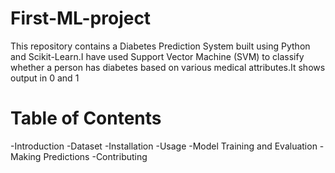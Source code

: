 # First-ML-project

This repository contains a Diabetes Prediction System built using Python and Scikit-Learn.I have used Support Vector Machine (SVM) to classify whether a person has diabetes based on various medical attributes.It shows output in 0 and 1

# Table of Contents

-Introduction
-Dataset
-Installation
-Usage
-Model Training and Evaluation
-Making Predictions
-Contributing
